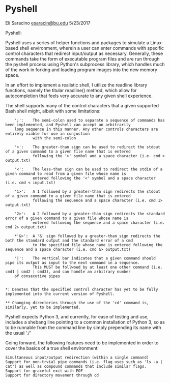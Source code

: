# Pyshell

Eli Saracino
esaracin@bu.edu
5/23/2017


Pyshell:

Pyshell uses a series of helper functions and packages to simulate a Linux-based shell environment, wherein a user can enter commands
with specific control characters that redirect input/output as necessary. Generally, these commands take the form of
executable program files and are run through the pyshell process using Python's subprocess library, which handles much of the work
in forking and loading program images into the new memory space.

In an effort to implement a realistic shell, I utilize the readline library functions, namely the titular readline() method,
which allow for autocompletion that feels very accurate to any given shell experience.

The shell supports many of the control characters that a given supported Bash shell might, albeit with some limitations:

        ';':    The semi-colon used to separate a sequence of commands has been implemented, and Pyshell can accept an arbitrarily
		long sequence in this manner. Any other controls characters are entirely viable for use in conjuction
                with the semi-colon

        '>':    The greater-than sign can be used to redirect the stdout of a given command to a given file name that is entered
                following the '>' symbol and a space character (i.e. cmd > output.txt)

        '<':    The less-than sign can be used to redirect the stdin of a given command to read from a given file whose name is
                entered following the '<' symbol and a space character (i.e. cmd < input.txt)

        '1>':   A 1 followed by a greater-than sign redirects the stdout of a given command to a given file name that is entered
                following the sequence and a space character (i.e. cmd 1> output.txt)

        '2>':   A 2 followed by a greater-than sign redirects the standard error of a given command to a given file whose name is
                entered following the sequence and a space character (i.e. cmd 2> output.txt)

        *'&>':  A '&' sign followed by a greater-than sign redirects the both the standard output and the standard error of a cmd
                to the specified file whose name is entered following the sequence and a space character (i.e. cmd &> output.txt)

        '|':    The vertical bar indicates that a given command should pipe its output as input to the next command in a sequence.
                This MUST be follwoed by at least one other command (i.e. cmd1 | cmd2 | cmd3), and can handle an arbitrary number 
		of consecutive pipes


	*: Denotes that the specified control character has yet to be fully implemented into the current version of Pyshell.

	** Changing directories through the use of the 'cd' command is, similarly, yet to be implemented.

Pyshell expects Python 3, and currently, for ease of testing and use, includes a shebang line pointing to a common installation 
of Python 3, so as to be runnable from the command line by simply prepending its name with the usual './'

Going forward, the following features need to be implemented in order to cover the basics of a true shell environment:

	Simultaneous input/output redirection (within a single command)
	Support for non-trvial pipe commands (i.e. flag uses such as 'ls -a | cat') as well as compound commands that include similar flags.
	Support for graceful exit with EOF
	Support for directory movement through cd
